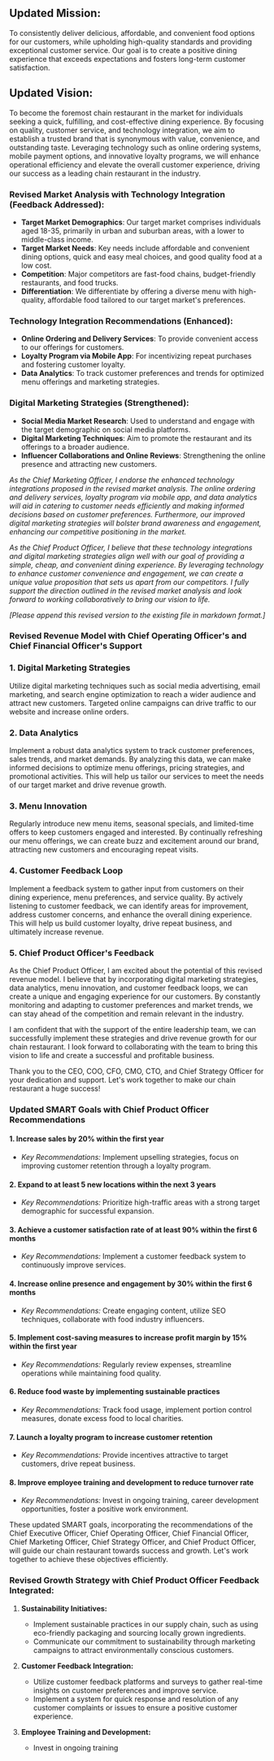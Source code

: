 ## Updated Mission:

To consistently deliver delicious, affordable, and convenient food options for our customers, while upholding high-quality standards and providing exceptional customer service. Our goal is to create a positive dining experience that exceeds expectations and fosters long-term customer satisfaction.

## Updated Vision:

To become the foremost chain restaurant in the market for individuals seeking a quick, fulfilling, and cost-effective dining experience. By focusing on quality, customer service, and technology integration, we aim to establish a trusted brand that is synonymous with value, convenience, and outstanding taste. Leveraging technology such as online ordering systems, mobile payment options, and innovative loyalty programs, we will enhance operational efficiency and elevate the overall customer experience, driving our success as a leading chain restaurant in the industry.

### Revised Market Analysis with Technology Integration (Feedback Addressed):

- **Target Market Demographics**: Our target market comprises individuals aged 18-35, primarily in urban and suburban areas, with a lower to middle-class income.
- **Target Market Needs**: Key needs include affordable and convenient dining options, quick and easy meal choices, and good quality food at a low cost.
- **Competition**: Major competitors are fast-food chains, budget-friendly restaurants, and food trucks.
- **Differentiation**: We differentiate by offering a diverse menu with high-quality, affordable food tailored to our target market's preferences.

### Technology Integration Recommendations (Enhanced):

- **Online Ordering and Delivery Services**: To provide convenient access to our offerings for customers.
- **Loyalty Program via Mobile App**: For incentivizing repeat purchases and fostering customer loyalty.
- **Data Analytics**: To track customer preferences and trends for optimized menu offerings and marketing strategies.

### Digital Marketing Strategies (Strengthened):

- **Social Media Market Research**: Used to understand and engage with the target demographic on social media platforms.
- **Digital Marketing Techniques**: Aim to promote the restaurant and its offerings to a broader audience.
- **Influencer Collaborations and Online Reviews**: Strengthening the online presence and attracting new customers.

_As the Chief Marketing Officer, I endorse the enhanced technology integrations proposed in the revised market analysis. The online ordering and delivery services, loyalty program via mobile app, and data analytics will aid in catering to customer needs efficiently and making informed decisions based on customer preferences. Furthermore, our improved digital marketing strategies will bolster brand awareness and engagement, enhancing our competitive positioning in the market._

_As the Chief Product Officer, I believe that these technology integrations and digital marketing strategies align well with our goal of providing a simple, cheap, and convenient dining experience. By leveraging technology to enhance customer convenience and engagement, we can create a unique value proposition that sets us apart from our competitors. I fully support the direction outlined in the revised market analysis and look forward to working collaboratively to bring our vision to life._

_[Please append this revised version to the existing file in markdown format.]_

### Revised Revenue Model with Chief Operating Officer's and Chief Financial Officer's Support

### 1. **Digital Marketing Strategies**

Utilize digital marketing techniques such as social media advertising, email marketing, and search engine optimization to reach a wider audience and attract new customers. Targeted online campaigns can drive traffic to our website and increase online orders.

### 2. **Data Analytics**

Implement a robust data analytics system to track customer preferences, sales trends, and market demands. By analyzing this data, we can make informed decisions to optimize menu offerings, pricing strategies, and promotional activities. This will help us tailor our services to meet the needs of our target market and drive revenue growth.

### 3. **Menu Innovation**

Regularly introduce new menu items, seasonal specials, and limited-time offers to keep customers engaged and interested. By continually refreshing our menu offerings, we can create buzz and excitement around our brand, attracting new customers and encouraging repeat visits.

### 4. **Customer Feedback Loop**

Implement a feedback system to gather input from customers on their dining experience, menu preferences, and service quality. By actively listening to customer feedback, we can identify areas for improvement, address customer concerns, and enhance the overall dining experience. This will help us build customer loyalty, drive repeat business, and ultimately increase revenue.

### 5. **Chief Product Officer's Feedback**

As the Chief Product Officer, I am excited about the potential of this revised revenue model. I believe that by incorporating digital marketing strategies, data analytics, menu innovation, and customer feedback loops, we can create a unique and engaging experience for our customers. By constantly monitoring and adapting to customer preferences and market trends, we can stay ahead of the competition and remain relevant in the industry.

I am confident that with the support of the entire leadership team, we can successfully implement these strategies and drive revenue growth for our chain restaurant. I look forward to collaborating with the team to bring this vision to life and create a successful and profitable business.

Thank you to the CEO, COO, CFO, CMO, CTO, and Chief Strategy Officer for your dedication and support. Let's work together to make our chain restaurant a huge success!

### Updated SMART Goals with Chief Product Officer Recommendations

#### 1. Increase sales by 20% within the first year

- _Key Recommendations:_ Implement upselling strategies, focus on improving customer retention through a loyalty program.

#### 2. Expand to at least 5 new locations within the next 3 years

- _Key Recommendations:_ Prioritize high-traffic areas with a strong target demographic for successful expansion.

#### 3. Achieve a customer satisfaction rate of at least 90% within the first 6 months

- _Key Recommendations:_ Implement a customer feedback system to continuously improve services.

#### 4. Increase online presence and engagement by 30% within the first 6 months

- _Key Recommendations:_ Create engaging content, utilize SEO techniques, collaborate with food industry influencers.

#### 5. Implement cost-saving measures to increase profit margin by 15% within the first year

- _Key Recommendations:_ Regularly review expenses, streamline operations while maintaining food quality.

#### 6. Reduce food waste by implementing sustainable practices

- _Key Recommendations:_ Track food usage, implement portion control measures, donate excess food to local charities.

#### 7. Launch a loyalty program to increase customer retention

- _Key Recommendations:_ Provide incentives attractive to target customers, drive repeat business.

#### 8. Improve employee training and development to reduce turnover rate

- _Key Recommendations:_ Invest in ongoing training, career development opportunities, foster a positive work environment.

These updated SMART goals, incorporating the recommendations of the Chief Executive Officer, Chief Operating Officer, Chief Financial Officer, Chief Marketing Officer, Chief Strategy Officer, and Chief Product Officer, will guide our chain restaurant towards success and growth. Let's work together to achieve these objectives efficiently.

### Revised Growth Strategy with Chief Product Officer Feedback Integrated:

1. **Sustainability Initiatives:**

   - Implement sustainable practices in our supply chain, such as using eco-friendly packaging and sourcing locally grown ingredients.
   - Communicate our commitment to sustainability through marketing campaigns to attract environmentally conscious customers.

2. **Customer Feedback Integration:**

   - Utilize customer feedback platforms and surveys to gather real-time insights on customer preferences and improve service.
   - Implement a system for quick response and resolution of any customer complaints or issues to ensure a positive customer experience.

3. **Employee Training and Development:**
   - Invest in ongoing training
